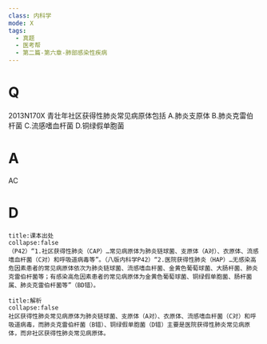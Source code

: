 ```yaml
---
class: 内科学
mode: X
tags:
  - 真题
  - 医考帮
  - 第二篇-第六章-肺部感染性疾病
---
```


# Q
2013N170X 青壮年社区获得性肺炎常见病原体包括
A.肺炎支原体
B.肺炎克雷伯杆菌
C.流感嗜血杆菌
D.铜绿假单胞菌

# A
AC
# D
```ad-note
title:课本出处
collapse:false
（P42）“1.社区获得性肺炎（CAP）…常见病原体为肺炎链球菌、支原体（A对）、衣原体、流感嗜血杆菌（C对）和呼吸道病毒等”。（八版内科学P42）“2.医院获得性肺炎（HAP）…无感染高危因素患者的常见病原体依次为肺炎链球菌、流感嗜血杆菌、金黄色葡萄球菌、大肠杆菌、肺炎克雷伯杆菌等；有感染高危因素患者的常见病原体为金黄色葡萄球菌、铜绿假单胞菌、肠杆菌属、肺炎克雷伯杆菌等”（BD错）。
```

```ad-summary
title:解析
collapse:false
社区获得性肺炎常见病原体为肺炎链球菌、支原体（A对）、衣原体、流感嗜血杆菌（C对）和呼吸道病毒，而肺炎克雷伯杆菌（B错）、铜绿假单胞菌（D错）主要是医院获得性肺炎常见病原体，而非社区获得性肺炎常见病原体。
```

